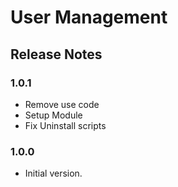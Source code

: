 # User Management
## Release Notes
### 1.0.1
- Remove use code
- Setup Module
- Fix Uninstall scripts

### 1.0.0
* Initial version.
